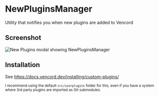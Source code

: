 # NewPluginsManager

Utility that notifies you when new plugins are added to Vencord

## Screenshot
![New Plugins modal showing NewPluginsManager](https://github.com/Sqaaakoi/vc-newPluginsManager/assets/37475903/9832447b-9c8a-4975-8264-7da7f0dab6e1)

## Installation

See https://docs.vencord.dev/installing/custom-plugins/

<sub>I recommend using the default `src/userplugins` folder for this, even if you have a system where 3rd party plugins are imported as Git submodules.</sub>